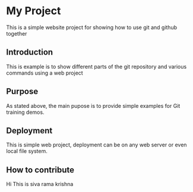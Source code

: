 # My Project
This is a simple website project for showing how to use git and github together

## Introduction
This is example is to show different parts of the git repository and various commands using a web project

## Purpose
As stated above, the main pupose is to provide simple examples for Git training demos.

## Deployment
This is simple web project, deployment can be on any web server or even local file system.

## How to contribute

Hi This is siva rama krishna 
